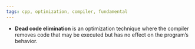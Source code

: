 ```yaml
---
tags: cpp, optimization, compiler, fundamental
---
```


- **Dead code elimination** is an optimization technique where the compiler removes code that may be executed but has no effect on the program’s behavior.